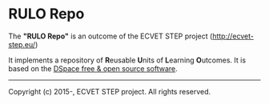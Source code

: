 RULO Repo
=========

The **"RULO Repo"** is an outcome of the ECVET STEP project (http://ecvet-step.eu/)

It implements a repository of **R**eusable **U**nits of **L**earning **O**utcomes. It is based on the [DSpace free & open source software](README).


---
Copyright (c) 2015-, ECVET STEP project.  All rights reserved.
